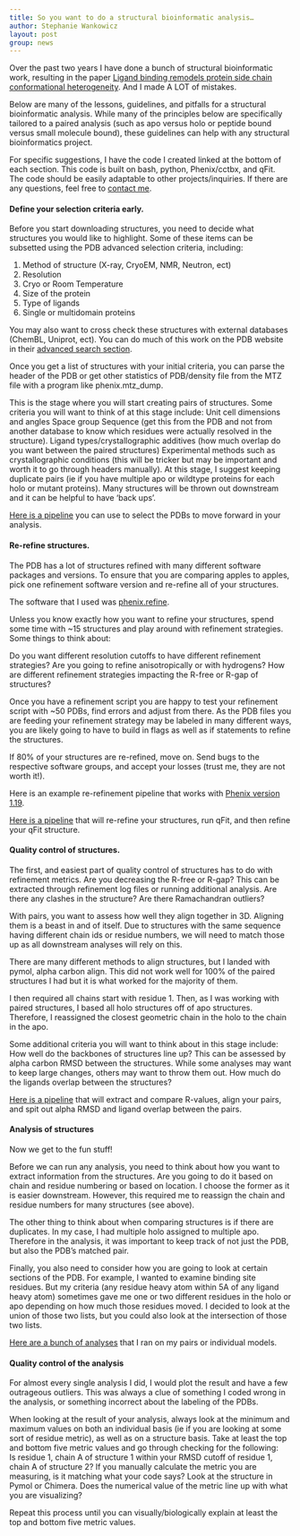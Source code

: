 ```yaml
---
title: So you want to do a structural bioinformatic analysis…
author: Stephanie Wankowicz
layout: post
group: news
---
```




Over the past two years I have done a bunch of structural bioinformatic work, resulting in the paper [Ligand binding remodels protein side chain conformational heterogeneity](https://elifesciences.org/articles/74114). And I made A LOT of mistakes. 

Below are many of the lessons, guidelines, and pitfalls for a structural bioinformatic analysis. While many of the principles below are specifically tailored to a paired analysis (such as apo versus holo or peptide bound versus small molecule bound), these guidelines can help with any structural bioinformatics project. 

For specific suggestions, I have the code I created linked at the bottom of each section. This code is built on bash, python, Phenix/cctbx, and qFit. The code should be easily adaptable to other projects/inquiries. If there are any questions, feel free to [contact me](https://fraserlab.com/members/).

#### Define your selection criteria early. 

Before you start downloading structures, you need to decide what structures you would like to highlight. Some of these items can be subsetted using the PDB advanced selection criteria, including:
1. Method of structure (X-ray, CryoEM, NMR, Neutron, ect)
2. Resolution
3. Cryo or Room Temperature
4. Size of the protein
5. Type of ligands
6. Single or multidomain proteins

You may also want to cross check these structures with external databases (ChemBL, Uniprot, ect). You can do much of this work on the PDB website in their [advanced search section](https://www.rcsb.org/search/advanced).

Once you get a list of structures with your initial criteria, you can parse the header of the PDB or get other statistics of PDB/density file from the MTZ file with a program like phenix.mtz_dump. 

This is the stage where you will start creating pairs of structures. Some criteria you will want to think of at this stage include:
Unit cell dimensions and angles
Space group
Sequence (get this from the PDB and not from another database to know which residues were actually resolved in the structure).
Ligand types/crystallographic additives (how much overlap do you want between the paired structures)
Experimental methods such as crystallographic conditions (this will be tricker but may be important and worth it to go through headers manually). 
At this stage, I suggest keeping duplicate pairs (ie if you have multiple apo or wildtype proteins for each holo or mutant proteins). Many structures will be thrown out downstream and it can be helpful to have ‘back ups’. 

[Here is a pipeline](https://github.com/fraser-lab/Apo_Holo_Analysis/tree/main/selection_pipeline) you can use to select the PDBs to move forward in your analysis. 

#### Re-refine structures.

The PDB has a lot of structures refined with many different software packages and versions. To ensure that you are comparing apples to apples, pick one refinement software version and re-refine all of your structures. 

The software that I used was [phenix.refine](https://phenix-online.org/documentation/reference/refinement.html).

Unless you know exactly how you want to refine your structures, spend some time with ~15 structures and play around with refinement strategies. Some things to think about:

Do you want different resolution cutoffs to have different refinement strategies?
Are you going to refine anisotropically or with hydrogens?
How are different refinement strategies impacting the R-free or R-gap of structures?

Once you have a refinement script you are happy to test your refinement script with ~50 PDBs, find errors and adjust from there. As the PDB files you are feeding your refinement strategy may be labeled in many different ways, you are likely going to have to build in flags as well as if statements to refine the structures.

If 80% of your structures are re-refined, move on. Send bugs to the respective software groups, and accept your losses (trust me, they are not worth it!). 

Here is an example re-refinement pipeline that works with [Phenix version 1.19](https://phenix-online.org/download/). 

[Here is a pipeline](https://github.com/fraser-lab/Apo_Holo_Analysis/tree/main/refinement) that will re-refine your structures, run qFit, and then refine your qFit structure.


#### Quality control of structures.

The first, and easiest part of quality control of structures has to do with refinement metrics. 
Are you decreasing the R-free or R-gap? This can be extracted through refinement log files or running additional analysis.
Are there any clashes in the structure?
Are there Ramachandran outliers?

With pairs, you want to assess how well they align together in 3D. Aligning them is a beast in and of itself. Due to structures with the same sequence having different chain ids or residue numbers, we will need to match those up as all downstream analyses will rely on this. 

There are many different methods to align structures, but I landed with pymol, alpha carbon align. This did not work well for 100% of the paired structures I had but it is what worked for the majority of them. 

I then required all chains start with residue 1. Then, as I was working with paired structures, I based all holo structures off of apo structures. Therefore, I reassigned the closest geometric chain in the holo to the chain in the apo. 


Some additional criteria you will want to think about in this stage include:
How well do the backbones of structures line up? This can be assessed by alpha carbon RMSD between the structures. While some analyses may want to keep large changes, others may want to throw them out. 
How much do the ligands overlap between the structures?

[Here is a pipeline](https://github.com/fraser-lab/Apo_Holo_Analysis/tree/main/QC) that will extract and compare R-values, align your pairs, and spit out alpha RMSD and ligand overlap between the pairs.


#### Analysis of structures

Now we get to the fun stuff!

Before we can run any analysis, you need to think about how you want to extract information from the structures. Are you going to do it based on chain and residue numbering or based on location. I choose the former as it is easier downstream. However, this required me to reassign the chain and residue numbers for many structures (see above). 

The other thing to think about when comparing structures is if there are duplicates. In my case, I had multiple holo assigned to multiple apo. Therefore in the analysis, it was important to keep track of not just the PDB, but also the PDB’s matched pair. 

Finally, you also need to consider how you are going to look at certain sections of the PDB. For example, I wanted to examine binding site residues. But my criteria (any residue heavy atom within 5A of any ligand heavy atom) sometimes gave me one or two different residues in the holo or apo depending on how much those residues moved. I decided to look at the union of those two lists, but you could also look at the intersection of those two lists.

[Here are a bunch of analyses](https://github.com/fraser-lab/Apo_Holo_Analysis/tree/main/analysis) that I ran on my pairs or individual models. 

#### Quality control of the analysis

For almost every single analysis I did, I would plot the result and have a few outrageous outliers. This was always a clue of something I coded wrong in the analysis, or something incorrect about the labeling of the PDBs. 

When looking at the result of your analysis, always look at the minimum and maximum values on both an individual basis (ie if you are looking at some sort of residue metric), as well as on a structure basis. Take at least the top and bottom five metric values and go through checking for the following:	
Is residue 1, chain A of structure 1 within your RMSD cutoff of residue 1, chain A of structure 2?
If you manually calculate the metric you are measuring, is it matching what your code says?
Look at the structure in Pymol or Chimera. Does the numerical value of the metric line up with what you are visualizing?

Repeat this process until you can visually/biologically explain at least the top and bottom five metric values. 


	
